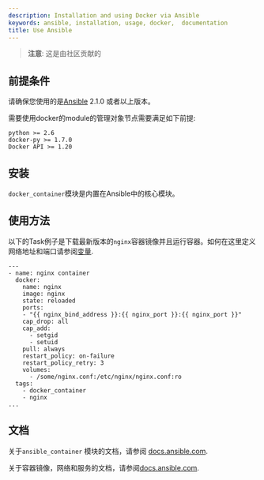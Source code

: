 ```yaml
---
description: Installation and using Docker via Ansible
keywords: ansible, installation, usage, docker,  documentation
title: Use Ansible
---
```


> **注意**:
> 这是由社区贡献的

## 前提条件

请确保您使用的是[Ansible](https://www.ansible.com/) 2.1.0 或者以上版本。


需要使用docker的module的管理对象节点需要满足如下前提:

```
python >= 2.6
docker-py >= 1.7.0
Docker API >= 1.20
```

## 安装

`docker_container`模块是内置在Ansible中的核心模块。

## 使用方法

以下的Task例子是下载最新版本的`nginx`容器镜像并且运行容器。如何在这里定义网络地址和端口请参阅[变量](https://docs.ansible.com/ansible/playbooks_variables.html).

```
---
- name: nginx container
  docker:
    name: nginx
    image: nginx
    state: reloaded
    ports:
    - "{{ nginx_bind_address }}:{{ nginx_port }}:{{ nginx_port }}"
    cap_drop: all
    cap_add:
      - setgid
      - setuid
    pull: always
    restart_policy: on-failure
    restart_policy_retry: 3
    volumes:
      - /some/nginx.conf:/etc/nginx/nginx.conf:ro
  tags:
    - docker_container
    - nginx
...
```

## 文档

关于`ansible_container` 模块的文档，请参阅
[docs.ansible.com](https://docs.ansible.com/ansible/docker_container_module.html).

关于容器镜像，网络和服务的文档，请参阅[docs.ansible.com](https://docs.ansible.com/ansible/list_of_cloud_modules.html#docker).